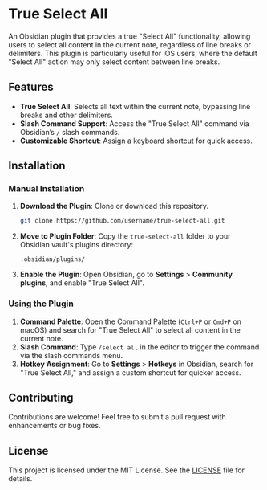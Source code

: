 # True Select All

An Obsidian plugin that provides a true "Select All" functionality, allowing users to select all content in the current note, regardless of line breaks or delimiters. This plugin is particularly useful for iOS users, where the default "Select All" action may only select content between line breaks.

## Features

- **True Select All**: Selects all text within the current note, bypassing line breaks and other delimiters.
- **Slash Command Support**: Access the "True Select All" command via Obsidian’s `/` slash commands.
- **Customizable Shortcut**: Assign a keyboard shortcut for quick access.

## Installation

### Manual Installation

1. **Download the Plugin**: Clone or download this repository.
   ```bash
   git clone https://github.com/username/true-select-all.git
   ```
2. **Move to Plugin Folder**: Copy the `true-select-all` folder to your Obsidian vault's plugins directory:
   ```
   .obsidian/plugins/
   ```
3. **Enable the Plugin**: Open Obsidian, go to **Settings** > **Community plugins**, and enable "True Select All".

### Using the Plugin

1. **Command Palette**: Open the Command Palette (`Ctrl+P` or `Cmd+P` on macOS) and search for "True Select All" to select all content in the current note.
2. **Slash Command**: Type `/select all` in the editor to trigger the command via the slash commands menu.
3. **Hotkey Assignment**: Go to **Settings** > **Hotkeys** in Obsidian, search for "True Select All," and assign a custom shortcut for quicker access.

## Contributing

Contributions are welcome! Feel free to submit a pull request with enhancements or bug fixes.

## License

This project is licensed under the MIT License. See the [LICENSE](LICENSE) file for details.